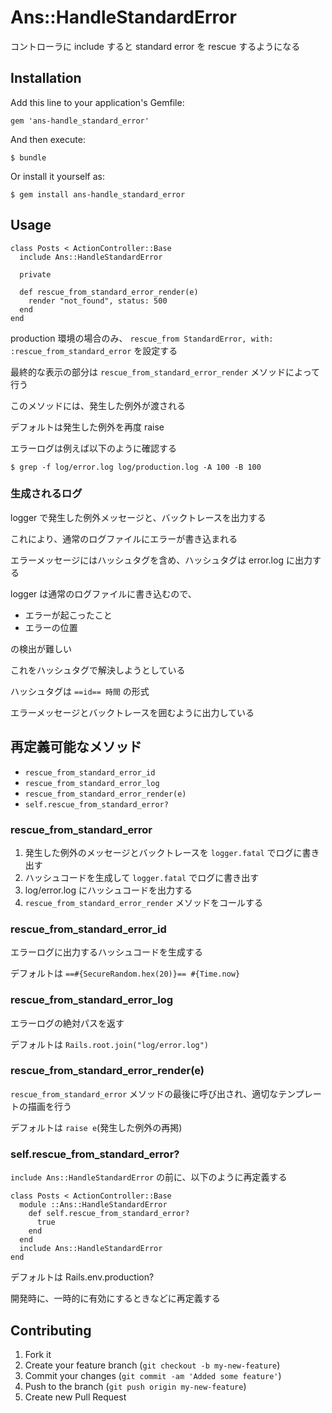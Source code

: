 # Ans::HandleStandardError

コントローラに include すると standard error を rescue するようになる

## Installation

Add this line to your application's Gemfile:

    gem 'ans-handle_standard_error'

And then execute:

    $ bundle

Or install it yourself as:

    $ gem install ans-handle_standard_error

## Usage

    class Posts < ActionController::Base
      include Ans::HandleStandardError

      private

      def rescue_from_standard_error_render(e)
        render "not_found", status: 500
      end
    end

production 環境の場合のみ、 `rescue_from StandardError, with: :rescue_from_standard_error` を設定する

最終的な表示の部分は `rescue_from_standard_error_render` メソッドによって行う

このメソッドには、発生した例外が渡される

デフォルトは発生した例外を再度 raise

エラーログは例えば以下のように確認する

    $ grep -f log/error.log log/production.log -A 100 -B 100

### 生成されるログ

logger で発生した例外メッセージと、バックトレースを出力する

これにより、通常のログファイルにエラーが書き込まれる

エラーメッセージにはハッシュタグを含め、ハッシュタグは error.log に出力する

logger は通常のログファイルに書き込むので、

* エラーが起こったこと
* エラーの位置

の検出が難しい

これをハッシュタグで解決しようとしている

ハッシュタグは `==id== 時間` の形式

エラーメッセージとバックトレースを囲むように出力している


## 再定義可能なメソッド

* `rescue_from_standard_error_id`
* `rescue_from_standard_error_log`
* `rescue_from_standard_error_render(e)`
* `self.rescue_from_standard_error?`

### rescue_from_standard_error

1. 発生した例外のメッセージとバックトレースを `logger.fatal` でログに書き出す
2. ハッシュコードを生成して `logger.fatal` でログに書き出す
3. log/error.log にハッシュコードを出力する
4. `rescue_from_standard_error_render` メソッドをコールする

### rescue_from_standard_error_id

エラーログに出力するハッシュコードを生成する

デフォルトは `==#{SecureRandom.hex(20)}== #{Time.now}`

### rescue_from_standard_error_log

エラーログの絶対パスを返す

デフォルトは `Rails.root.join("log/error.log")`

### rescue_from_standard_error_render(e)

`rescue_from_standard_error` メソッドの最後に呼び出され、適切なテンプレートの描画を行う

デフォルトは `raise e`(発生した例外の再掲)

### self.rescue_from_standard_error?

`include Ans::HandleStandardError` の前に、以下のように再定義する

    class Posts < ActionController::Base
      module ::Ans::HandleStandardError
        def self.rescue_from_standard_error?
          true
        end
      end
      include Ans::HandleStandardError
    end

デフォルトは Rails.env.production?

開発時に、一時的に有効にするときなどに再定義する

## Contributing

1. Fork it
2. Create your feature branch (`git checkout -b my-new-feature`)
3. Commit your changes (`git commit -am 'Added some feature'`)
4. Push to the branch (`git push origin my-new-feature`)
5. Create new Pull Request
